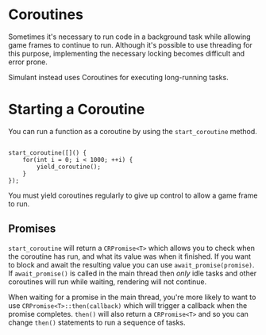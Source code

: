 # Coroutines

Sometimes it's necessary to run code in a background task while allowing game frames to continue to run. Although it's possible to use threading for this purpose, implementing the necessary locking becomes difficult and error prone.

Simulant instead uses Coroutines for executing long-running tasks.

# Starting a Coroutine

You can run a function as a coroutine by using the `start_coroutine` method.

```

start_coroutine([]() { 
    for(int i = 0; i < 1000; ++i) {
    	yield_coroutine();
    }
});

```

You must yield coroutines regularly to give up control to allow a game frame to run.

## Promises

`start_coroutine` will return a `CRPromise<T>` which allows you to check when the coroutine has run, and what its value was when it finished. If you want to block and await the resulting
value you can use `await_promise(promise)`. If `await_promise()` is called in the main thread then *only* idle tasks and other coroutines will run while waiting, rendering will not continue.

When waiting for a promise in the main thread, you're more likely to want to use `CRPromise<T>::then(callback)` which will trigger a callback when the promise completes. `then()` will also
return a `CRPromise<T>` and so you can change `then()` statements to run a sequence of tasks.
